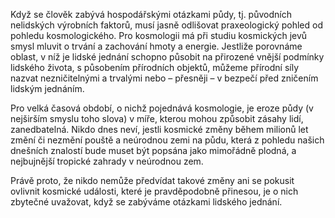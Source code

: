 Když se člověk zabývá hospodářskými otázkami půdy, tj. původních nelidských výrobních faktorů, musí jasně odlišovat praxeologický pohled od pohledu kosmologického. Pro kosmologii má při studiu kosmických jevů smysl mluvit o trvání a zachování hmoty a energie. Jestliže porovnáme oblast, v níž je lidské jednání schopno působit na přirozené vnější podmínky lidského života, s působením přírodních objektů, můžeme přírodní síly nazvat nezničitelnými a trvalými nebo – přesněji – v bezpečí před zničením lidským jednáním.

Pro velká časová období, o nichž pojednává kosmologie, je eroze půdy (v nejširším smyslu toho slova) v míře, kterou mohou způsobit zásahy lidí, zanedbatelná. Nikdo dnes neví, jestli kosmické změny během milionů let změní či nezmění pouště a neúrodnou zemi na půdu, která z pohledu našich dnešních znalostí bude muset být popsána jako mimořádně plodná, a nejbujnější tropické zahrady v neúrodnou zem.

Právě proto, že nikdo nemůže předvídat takové změny ani se pokusit ovlivnit kosmické události, které je pravděpodobně přinesou, je o nich zbytečné uvažovat, když se zabýváme otázkami lidského jednání.